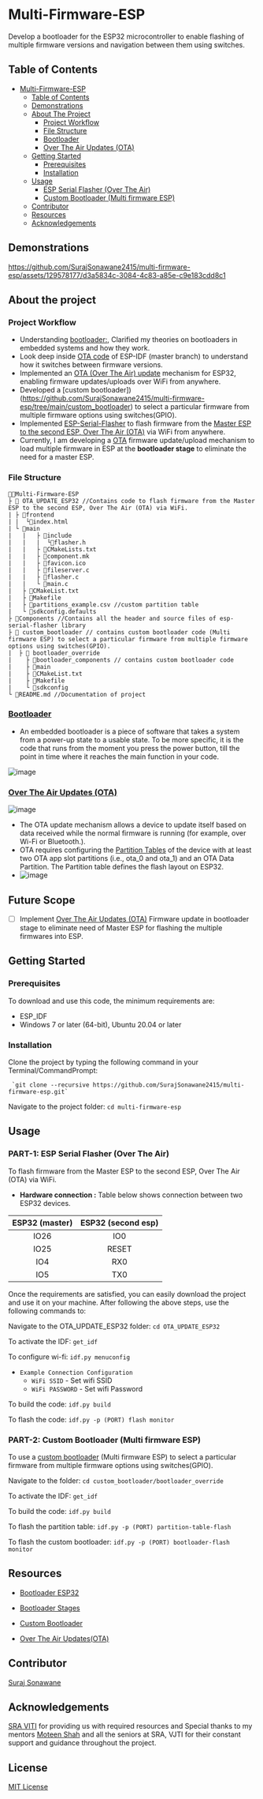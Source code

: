 # Multi-Firmware-ESP

Develop a bootloader for the ESP32 microcontroller to enable flashing of multiple firmware versions and navigation between them using switches.

## Table of Contents

- [Multi-Firmware-ESP](#multi-firmware-esp)
  - [Table of Contents](#table-of-contents)
  - [Demonstrations](#demonstrations)
  - [About The Project](#about-the-project)
    - [Project Workflow](#project-workflow)
    - [File Structure](#file-structure)
    - [Bootloader](#bootloader)
    - [Over The Air Updates (OTA)](#over-the-air-updates-ota)
  - [Getting Started](#getting-started)
    - [Prerequisites](#prerequisites)
    - [Installation](#installation)
  - [Usage](#usage)
    - [ESP Serial Flasher (Over The Air)](#part-1-esp-serial-flasher-over-the-air)
    - [Custom Bootloader (Multi firmware ESP)](#part-2-custom-bootloader-multi-firmware-esp)
  - [Contributor](#contributor)
  - [Resources](#resources)
  - [Acknowledgements](#acknowledgements)
  
## Demonstrations
https://github.com/SurajSonawane2415/multi-firmware-esp/assets/129578177/d3a5834c-3084-4c83-a85e-c9e183cdd8c1

## About the project
### Project Workflow

-  Understanding [bootloader:](https://embeddedinventor.com/embedded-bootloader-and-booting-process-explained/), Clarified my theories on bootloaders in embedded systems and how they work.
-  Look deep inside [OTA code](https://github.com/espressif/esp-idf/tree/master/examples/system/ota) of ESP-IDF (master branch) to understand how it switches between firmware versions.
-  Implemented an [OTA (Over The Air) update](https://github.com/SurajSonawane2415/OTA_UPDATE_ESP32/tree/7446e1fa84ad3d33f6d277d31926ffdc2e9baafa) mechanism for ESP32, enabling firmware updates/uploads over WiFi from anywhere.
-  Developed a [custom bootloader])(https://github.com/SurajSonawane2415/multi-firmware-esp/tree/main/custom_bootloader) to select a particular firmware from multiple firmware options using switches(GPIO).
-  Implemented [ESP-Serial-Flasher](https://github.com/espressif/esp-serial-flasher) to flash firmware from the [Master ESP to the second ESP, Over The Air (OTA)](https://github.com/SurajSonawane2415/OTA_UPDATE_ESP32/tree/7446e1fa84ad3d33f6d277d31926ffdc2e9baafa) via WiFi from anywhere.
-  Currently, I am developing a [OTA](https://docs.espressif.com/projects/esp-idf/en/stable/esp32/api-reference/system/ota.html) firmware update/upload mechanism to load multiple firmware in ESP at the **bootloader stage** to eliminate the need for a master ESP.

### File Structure

```
👨‍💻Multi-Firmware-ESP
├ 📂 OTA_UPDATE_ESP32 //Contains code to flash firmware from the Master ESP to the second ESP, Over The Air (OTA) via WiFi.
| ├ 📂frontend
| |  └📄index.html
| └ 📂main
|   |   ├ 📂include
|   |   |  └📄flasher.h   
|   |   ├ 📄CMakeLists.txt
|   |   ├ 📄component.mk
|   |   ├ 📄favicon.ico
|   |   ├ 📄fileserver.c
|   |   ├ 📄flasher.c 
|   |   └ 📄main.c 
|   ├ 📄CMakeList.txt
|   ├ 📄Makefile
|   ├ 📄partitions_example.csv //custom partition table
|   └ 📄sdkconfig.defaults
├ 📂Components //Contains all the header and source files of esp-serial-flasher library   
├ 📂 custom_bootloader // contains custom bootloader code (Multi firmware ESP) to select a particular firmware from multiple firmware options using switches(GPIO).
|  ├ 📂 bootloader_override
|    ├ 📂bootloader_components // contains custom bootloader code
|    ├ 📂main
|    ├ 📄CMakeList.txt
|    ├ 📄Makefile
|    └ 📄sdkconfig
└ 📄README.md //Documentation of project
```

### [Bootloader](https://docs.espressif.com/projects/esp-idf/en/stable/esp32/api-guides/bootloader.html)
- An embedded bootloader is a piece of software that takes a system from a power-up state to a usable state. To be more specific, it is the code that runs from the moment you press the power button, till the point in time where it reaches the main function in your code.

![image](https://github.com/SurajSonawane2415/multi-firmware-esp/assets/129578177/477169bf-fdfa-400f-b083-c54f8b138929)

### [Over The Air Updates (OTA)](https://blog.espressif.com/ota-updates-framework-ab5438e30c12)
![image](https://github.com/SurajSonawane2415/multi-firmware-esp/assets/129578177/f246b119-2727-4d73-a275-1b116feb793c)
- The OTA update mechanism allows a device to update itself based on data received while the normal firmware is running (for example, over Wi-Fi or Bluetooth.).
- OTA requires configuring the [Partition Tables](https://docs.espressif.com/projects/esp-idf/en/latest/esp32/api-guides/partition-tables.html) of the device with at least two OTA app slot partitions (i.e., ota_0 and ota_1) and an OTA Data Partition. The Partition table defines the flash layout on ESP32.
- ![image](https://github.com/SurajSonawane2415/multi-firmware-esp/assets/129578177/d0420f10-9e6d-4075-9896-5f01f26aceb6)


## Future Scope 

- [ ] Implement [Over The Air Updates (OTA)](https://docs.espressif.com/projects/esp-idf/en/stable/esp32/ap1-reference/system/ota.html) Firmware update in bootloader stage to eliminate need of Master ESP for flashing the multiple firmwares into ESP.

## Getting Started
### Prerequisites
To download and use this code, the minimum requirements are:
- ESP_IDF
- Windows 7 or later (64-bit), Ubuntu 20.04 or later

### Installation
Clone the project by typing the following command in your Terminal/CommandPrompt:
      
     `git clone --recursive https://github.com/SurajSonawane2415/multi-firmware-esp.git`

Navigate to the project folder:
`cd multi-firmware-esp`

## Usage

### PART-1: ESP Serial Flasher (Over The Air)
To flash firmware from the Master ESP to the second ESP, Over The Air (OTA) via WiFi.

- **Hardware connection :**
Table below shows connection between two ESP32 devices.

| ESP32 (master) | ESP32 (second esp) |
|:------------:|:-------------:|
|    IO26      |      IO0      |
|    IO25      |     RESET     |
|    IO4       |      RX0      |
|    IO5       |      TX0      |

Once the requirements are satisfied, you can easily download the project and use it on your machine. After following the above steps, use the following commands to:

Navigate to the OTA_UPDATE_ESP32 folder:
`cd OTA_UPDATE_ESP32`

To activate the IDF:
`get_idf`

To configure wi-fi:
`idf.py menuconfig`

* `Example Connection Configuration`
  * `WiFi SSID` - Set wifi SSID
  * `WiFi PASSWORD` - Set wifi Password

To build the code:
`idf.py build`

To flash the code:
`idf.py -p (PORT) flash monitor`

### PART-2: Custom Bootloader (Multi firmware ESP)
To use a [custom bootloader](https://github.com/SurajSonawane2415/multi-firmware-esp/tree/main/custom_bootloader) (Multi firmware ESP) to select a particular firmware from multiple firmware options using switches(GPIO).

Navigate to the folder:
`cd custom_bootloader/bootloader_override`

To activate the IDF:
`get_idf`

To build the code:
`idf.py build`

To flash the partition table:
`idf.py -p (PORT) partition-table-flash`

To flash the custom bootloader:
`idf.py -p (PORT) bootloader-flash monitor`

## Resources

- [Bootloader ESP32](https://docs.espressif.com/projects/esp-idf/en/latest/esp32/apiguides/bootloader.html)

- [Bootloader Stages](https://embeddedinventor.com/embedded-bootloader-and-booting-process-explained/)

- [Custom Bootloader](https://esp32.com/viewtopic.php?t=29232)

- [Over The Air Updates(OTA)](https://docs.espressif.com/projects/esp-idf/en/stable/esp32/api-reference/system/ota.html)

## Contributor

[Suraj Sonawane](https://github.com/SurajSonawane2415)

## Acknowledgements

[SRA VITI](https://sravjti.in/) for providing us with required resources and Special thanks to my mentors [Moteen Shah](https://github.com/Jamm02) and all the seniors at SRA, VJTI for their
constant support and guidance throughout the project.

## License

[MIT License](https://opensource.org/license/mit)
